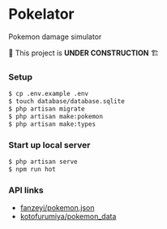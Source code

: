 # Pokelator
Pokemon damage simulator

👷 This project is **UNDER CONSTRUCTION** 🏗

### Setup

```bash
$ cp .env.example .env
$ touch database/database.sqlite
$ php artisan migrate
$ php artisan make:pokemon
$ php artisan make:types
```

### Start up local server

```bash
$ php artisan serve
$ npm run hot
```

### API links

- [fanzeyi/pokemon.json](https://github.com/fanzeyi/pokemon.json)
- [kotofurumiya/pokemon_data](https://github.com/kotofurumiya/pokemon_data)

